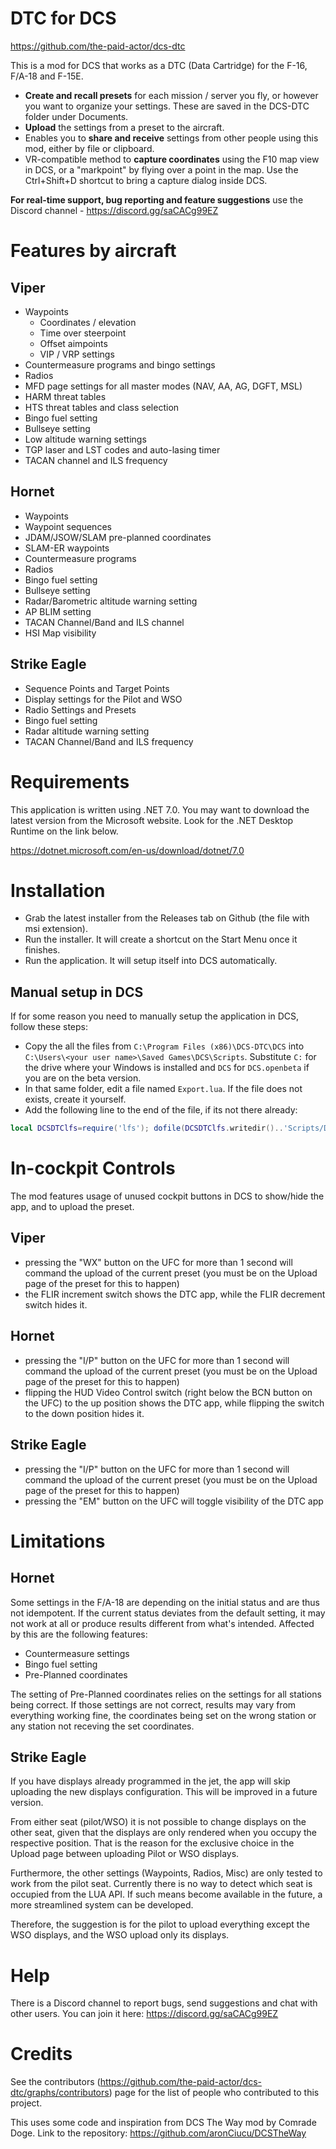 # **DTC for DCS**

https://github.com/the-paid-actor/dcs-dtc

This is a mod for DCS that works as a DTC (Data Cartridge) for the F-16, F/A-18 and F-15E.

- **Create and recall presets** for each mission / server you fly, or however you want to organize your settings. These are saved in the DCS-DTC folder under Documents.
- **Upload** the settings from a preset to the aircraft.
- Enables you to **share and receive** settings from other people using this mod, either by file or clipboard.
- VR-compatible method to **capture coordinates** using the F10 map view in DCS, or a "markpoint" by flying over a point in the map. Use the Ctrl+Shift+D shortcut to bring a capture dialog inside DCS.

**For real-time support, bug reporting and feature suggestions** use the Discord channel - https://discord.gg/saCACg99EZ

# Features by aircraft

## Viper
  - Waypoints
    - Coordinates / elevation
    - Time over steerpoint
    - Offset aimpoints
    - VIP / VRP settings
  - Countermeasure programs and bingo settings
  - Radios
  - MFD page settings for all master modes (NAV, AA, AG, DGFT, MSL)
  - HARM threat tables
  - HTS threat tables and class selection
  - Bingo fuel setting
  - Bullseye setting
  - Low altitude warning settings
  - TGP laser and LST codes and auto-lasing timer
  - TACAN channel and ILS frequency

## Hornet

  - Waypoints
  - Waypoint sequences
  - JDAM/JSOW/SLAM pre-planned coordinates
  - SLAM-ER waypoints
  - Countermeasure programs
  - Radios
  - Bingo fuel setting
  - Bullseye setting
  - Radar/Barometric altitude warning setting
  - AP BLIM setting
  - TACAN Channel/Band and ILS channel
  - HSI Map visibility

## Strike Eagle

- Sequence Points and Target Points
- Display settings for the Pilot and WSO
- Radio Settings and Presets
- Bingo fuel setting
- Radar altitude warning setting
- TACAN Channel/Band and ILS frequency

# Requirements

This application is written using .NET 7.0. You may want to download the latest version from the Microsoft website. Look for the .NET Desktop Runtime on the link below.

https://dotnet.microsoft.com/en-us/download/dotnet/7.0

# Installation

- Grab the latest installer from the Releases tab on Github (the file with msi extension).
- Run the installer. It will create a shortcut on the Start Menu once it finishes.
- Run the application. It will setup itself into DCS automatically.

## Manual setup in DCS

If for some reason you need to manually setup the application in DCS, follow these steps:
- Copy the all the files from `C:\Program Files (x86)\DCS-DTC\DCS` into `C:\Users\<your user name>\Saved Games\DCS\Scripts`. Substitute `C:` for the drive 
  where your Windows is installed and `DCS` for `DCS.openbeta` if you are on the beta version.
- In that same folder, edit a file named `Export.lua`. If the file does not exists, create it yourself.
- Add the following line to the end of the file, if its not there already:

```lua
local DCSDTClfs=require('lfs'); dofile(DCSDTClfs.writedir()..'Scripts/DCSDTC.lua')
```

# In-cockpit Controls

The mod features usage of unused cockpit buttons in DCS to show/hide the app, and to upload the preset.

## Viper

- pressing the "WX" button on the UFC for more than 1 second will command the upload of the current preset (you must be on the Upload page of the preset for this to happen)
- the FLIR increment switch shows the DTC app, while the FLIR decrement switch hides it.

## Hornet

- pressing the "I/P" button on the UFC for more than 1 second will command the upload of the current preset (you must be on the Upload page of the preset for this to happen)
- flipping the HUD Video Control switch (right below the BCN button on the UFC) to the up position shows the DTC app, while flipping the switch to the down position hides it.

## Strike Eagle

- pressing the "I/P" button on the UFC for more than 1 second will command the upload of the current preset (you must be on the Upload page of the preset for this to happen)
- pressing the "EM" button on the UFC will toggle visibility of the DTC app

# Limitations

## Hornet

Some settings in the F/A-18 are depending on the initial status and are thus not idempotent.
If the current status deviates from the default setting, it may not work at all or produce results different from what's intended.
Affected by this are the following features:
  - Countermeasure settings
  - Bingo fuel setting
  - Pre-Planned coordinates

The setting of Pre-Planned coordinates relies on the settings for all stations being correct. If those settings are not correct, results may vary from everything working fine, the coordinates being set on the wrong station or any station not receving the set coordinates.

## Strike Eagle

If you have displays already programmed in the jet, the app will skip uploading the new displays configuration. This will be improved in a future version.

From either seat (pilot/WSO) it is not possible to change displays on the other seat, given that the displays are only rendered when you occupy the respective position. That is the reason for the exclusive choice in the Upload page between uploading Pilot or WSO displays.

Furthermore, the other settings (Waypoints, Radios, Misc) are only tested to work from the pilot seat. Currently there is no way to detect which seat is occupied from the LUA API. If such means become available in the future, a more streamlined system can be developed.

Therefore, the suggestion is for the pilot to upload everything except the WSO displays, and the WSO upload only its displays.

# Help

There is a Discord channel to report bugs, send suggestions and chat with other users. You can join it here:
https://discord.gg/saCACg99EZ

# Credits

See the contributors (https://github.com/the-paid-actor/dcs-dtc/graphs/contributors) page for the list of people who contributed to this project.

This uses some code and inspiration from DCS The Way mod by Comrade Doge. Link to the repository:
https://github.com/aronCiucu/DCSTheWay
